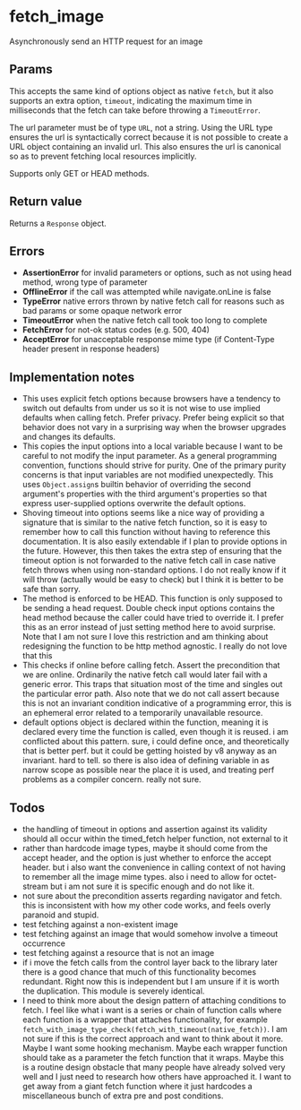 # fetch_image
Asynchronously send an HTTP request for an image

## Params
This accepts the same kind of options object as native `fetch`, but it also supports an extra option, `timeout`, indicating the maximum time in milliseconds that the fetch can take before throwing a `TimeoutError`.

The url parameter must be of type `URL`, not a string. Using the URL type ensures the url is syntactically correct because it is not possible to create a URL object containing an invalid url. This also ensures the url is canonical so as to prevent fetching local resources implicitly.

Supports only GET or HEAD methods.

## Return value
Returns a `Response` object.

## Errors
* **AssertionError** for invalid parameters or options, such as not using head method, wrong type of parameter
* **OfflineError** if the call was attempted while navigate.onLine is false
* **TypeError** native errors thrown by native fetch call for reasons such as bad params or some opaque network error
* **TimeoutError** when the native fetch call took too long to complete
* **FetchError** for not-ok status codes (e.g. 500, 404)
* **AcceptError** for unacceptable response mime type (if Content-Type header present in response headers)

## Implementation notes
* This uses explicit fetch options because browsers have a tendency to switch out defaults from under us so it is not wise to use implied defaults when calling fetch. Prefer privacy. Prefer being explicit so that behavior does not vary in a surprising way when the browser upgrades and changes its defaults.
* This copies the input options into a local variable because I want to be careful to not modify the input parameter. As a general programming convention, functions should strive for purity. One of the primary purity concerns is that input variables are not modified unexpectedly. This uses `Object.assign`s builtin behavior of overriding the second argument's properties with the third argument's properties so that express user-supplied options overwrite the default options.
* Shoving timeout into options seems like a nice way of providing a signature that is similar to the native fetch function, so it is easy to remember how to call this function without having to reference this documentation. It is also easily extendable if I plan to provide options in the future. However, this then takes the extra step of ensuring that the timeout option is not forwarded to the native fetch call in case native fetch throws when using non-standard options. I do not really know if it will throw (actually would be easy to check) but I think it is better to be safe than sorry.
* The method is enforced to be HEAD. This function is only supposed to be sending a head request. Double check input options contains the head method because the caller could have tried to override it. I prefer this as an error instead of just setting method here to avoid surprise. Note that I am not sure I love this restriction and am thinking about redesigning the function to be http method agnostic. I really do not love that this
* This checks if online before calling fetch. Assert the precondition that we are online. Ordinarily the native fetch call would later fail with a generic error. This traps that situation most of the time and singles out the particular error path. Also note that we do not call assert because this is not an invariant condition indicative of a programming error, this is an ephemeral error related to a temporarily unavailable resource.
* default options object is declared within the function, meaning it is declared every time the function is called, even though it is reused. i am conflicted about this pattern. sure, i could define once, and theoretically that is better perf. but it could be getting hoisted by v8 anyway as an invariant. hard to tell. so there is also idea of defining variable in as narrow scope as possible near the place it is used, and treating perf problems as a compiler concern. really not sure.

## Todos
* the handling of timeout in options and assertion against its validity should all occur within the timed_fetch helper function, not external to it
* rather than hardcode image types, maybe it should come from the accept header, and the option is just whether to enforce the accept header. but i also want the convenience in calling context of not having to remember all the image mime types. also i need to allow for octet-stream but i am not sure it is specific enough and do not like it.
* not sure about the precondition asserts regarding navigator and fetch. this is inconsistent with how my other code works, and feels overly paranoid and stupid.
* test fetching against a non-existent image
* test fetching against an image that would somehow involve a timeout occurrence
* test fetching against a resource that is not an image
* if i move the fetch calls from the control layer back to the library later there is a good chance that much of this functionality becomes redundant. Right now this is independent but I am unsure if it is worth the duplication. This module is severely identical.
* I need to think more about the design pattern of attaching conditions to fetch. I feel like what i want is a series or chain of function calls where each function is a wrapper that attaches functionality, for example `fetch_with_image_type_check(fetch_with_timeout(native_fetch))`. I am not sure if this is the correct approach and want to think about it more. Maybe I want some hooking mechanism. Maybe each wrapper function should take as a parameter the fetch function that it wraps. Maybe this is a routine design obstacle that many people have already solved very well and I just need to research how others have approached it. I want to get away from a giant fetch function where it just hardcodes a miscellaneous bunch of extra pre and post conditions.
